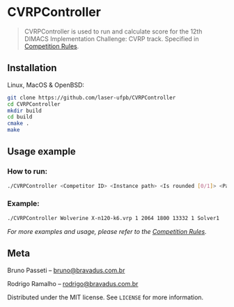 # CVRPController
> CVRPController is used to run and calculate score for the 12th DIMACS Implementation Challenge: CVRP track. Specified in [Competition Rules](http://dimacs.rutgers.edu/files/1815/9845/6740/CVRP_Competition_Rules.pdf).

## Installation

Linux, MacOS & OpenBSD:

```sh
git clone https://github.com/laser-ufpb/CVRPController
cd CVRPController
mkdir build
cd build
cmake .
make
```

## Usage example

### How to run:
```sh
./CVRPController <Competitor ID> <Instance path> <Is rounded [0/1]> <PassMark Value> <Time limit> <Instance BKS> <If BKS is optimal [0/1]> <Path to solver>
```

### Example:
```sh
./CVRPController Wolverine X-n120-k6.vrp 1 2064 1800 13332 1 Solver1
```
_For more examples and usage, please refer to the [Competition Rules](http://dimacs.rutgers.edu/files/1815/9845/6740/CVRP_Competition_Rules.pdf)._

## Meta

Bruno Passeti – bruno@bravadus.com.br

Rodrigo Ramalho – rodrigo@bravadus.com.br

Distributed under the MIT license. See ``LICENSE`` for more information.
